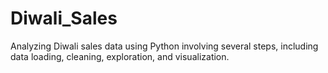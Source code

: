 # Diwali_Sales
Analyzing Diwali sales data using Python involving several steps, including data loading, cleaning, exploration, and visualization.
